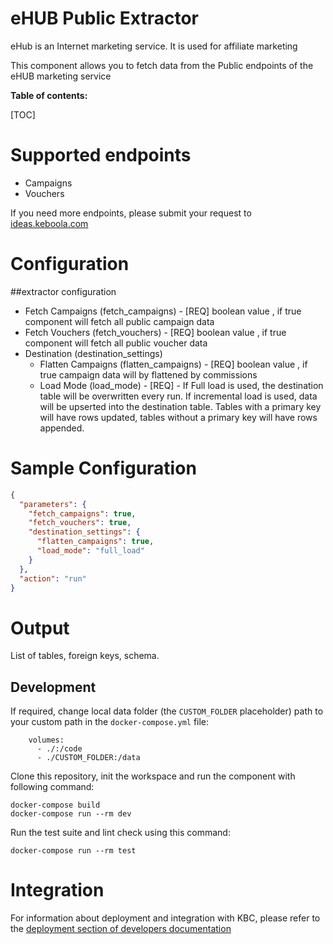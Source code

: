 eHUB Public Extractor
=============

eHub is an Internet marketing service. It is used for affiliate marketing

This component allows you to fetch data from the Public endpoints of the eHUB marketing service

**Table of contents:**

[TOC]


Supported endpoints
===================

* Campaigns
* Vouchers

If you need more endpoints, please submit your request to
[ideas.keboola.com](https://ideas.keboola.com/)

Configuration
=============

##extractor configuration

- Fetch Campaigns (fetch_campaigns) - [REQ] boolean value , if true component will fetch all public campaign data
- Fetch Vouchers (fetch_vouchers) - [REQ] boolean value , if true component will fetch all public voucher data
- Destination (destination_settings)
    - Flatten Campaigns (flatten_campaigns) - [REQ] boolean value , if true campaign data will by flattened by
      commissions
    - Load Mode (load_mode) - [REQ] - If Full load is used, the destination table will be overwritten every run. If
      incremental load is used, data will be upserted into the destination table. Tables with a primary key will have
      rows updated, tables without a primary key will have rows appended.

Sample Configuration
=============

```json
{
  "parameters": {
    "fetch_campaigns": true,
    "fetch_vouchers": true,
    "destination_settings": {
      "flatten_campaigns": true,
      "load_mode": "full_load"
    }
  },
  "action": "run"
}
```

Output
======

List of tables, foreign keys, schema.

Development
-----------

If required, change local data folder (the `CUSTOM_FOLDER` placeholder) path to your custom path in
the `docker-compose.yml` file:

~~~~~~~~~~~~~~~~~~~~~~~~~~~~~~~~~~~~~~~~~~~~~~~~~~~~~~~~~~~~~~~~~~~~~~~~~~~~~~~~
    volumes:
      - ./:/code
      - ./CUSTOM_FOLDER:/data
~~~~~~~~~~~~~~~~~~~~~~~~~~~~~~~~~~~~~~~~~~~~~~~~~~~~~~~~~~~~~~~~~~~~~~~~~~~~~~~~

Clone this repository, init the workspace and run the component with following command:

~~~~~~~~~~~~~~~~~~~~~~~~~~~~~~~~~~~~~~~~~~~~~~~~~~~~~~~~~~~~~~~~~~~~~~~~~~~~~~~~
docker-compose build
docker-compose run --rm dev
~~~~~~~~~~~~~~~~~~~~~~~~~~~~~~~~~~~~~~~~~~~~~~~~~~~~~~~~~~~~~~~~~~~~~~~~~~~~~~~~

Run the test suite and lint check using this command:

~~~~~~~~~~~~~~~~~~~~~~~~~~~~~~~~~~~~~~~~~~~~~~~~~~~~~~~~~~~~~~~~~~~~~~~~~~~~~~~~
docker-compose run --rm test
~~~~~~~~~~~~~~~~~~~~~~~~~~~~~~~~~~~~~~~~~~~~~~~~~~~~~~~~~~~~~~~~~~~~~~~~~~~~~~~~

Integration
===========

For information about deployment and integration with KBC, please refer to the
[deployment section of developers documentation](https://developers.keboola.com/extend/component/deployment/)